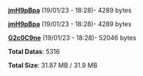[**jmH9pBpa**](/data/jmH9pBpa.txt) (19/01/23 - 18:28)- 4289 bytes

[**jmH9pBpa**](/data/jmH9pBpa.txt) (19/01/23 - 18:28)- 4289 bytes

[**G2c0C9ne**](/data/G2c0C9ne.txt) (19/01/23 - 18:28)- 52046 bytes

**Total Datas**: 5316

**Total Size**: 31.87 MB / 31.9 MB
